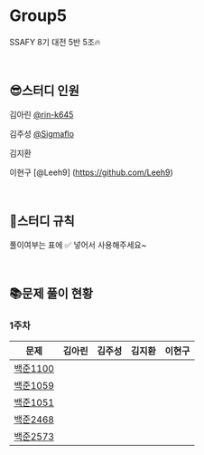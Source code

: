 # Group5
SSAFY 8기 대전 5반 5조🔥

&nbsp; 

## 😎스터디 인원
김아린 [@rin-k645](https://github.com/rin-k645)

김주성 [@Sigmaflo](https://github.com/Sigmaflo)

김지환 

이현구 [@Leeh9] (https://github.com/Leeh9)

&nbsp;

## 📃스터디 규칙
풀이여부는 표에 ✅ 넣어서 사용해주세요~

&nbsp;

## 📚문제 풀이 현황
### 1주차
|문제|김아린|김주성|김지환|이현구|
|------|------|------|------|------|
|[백준1100](https://www.acmicpc.net/problem/1100)|       |       |       |       |
|[백준1059](https://www.acmicpc.net/problem/1059)|       |       |       |       |
|[백준1051](https://www.acmicpc.net/problem/1051)|       |       |       |       |
|[백준2468](https://www.acmicpc.net/problem/2468)|       |       |       |       |
|[백준2573](https://www.acmicpc.net/problem/2573)|       |       |       |       |

&nbsp;
